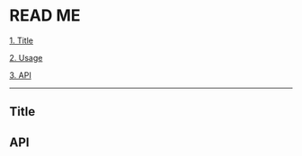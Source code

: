 # READ ME

[1. Title](#title)

[2. Usage](#usage)

[3. API](#api)

---









































## Title





## API


